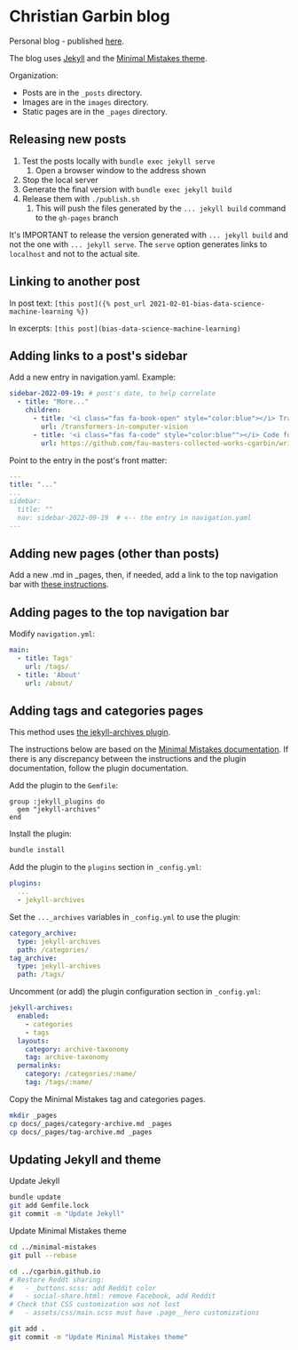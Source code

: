 # Christian Garbin blog

Personal blog - published [here](https://cgarbin.github.io/).

The blog uses [Jekyll](http://jekyllrb.com/) and the [Minimal Mistakes theme](https://mmistakes.github.io/minimal-mistakes/).

Organization:

- Posts are in the `_posts` directory.
- Images are in the `images` directory.
- Static pages are in the `_pages` directory.

## Releasing new posts

1. Test the posts locally with `bundle exec jekyll serve`
   1. Open a browser window to the address shown
1. Stop the local server
1. Generate the final version with `bundle exec jekyll build`
1. Release them with `./publish.sh`
   1. This will push the files generated by the `... jekyll build` command to the `gh-pages` branch

It's IMPORTANT to release the version generated with `... jekyll build` and not the one with `... jekyll serve`. The `serve` option generates links to `localhost` and not to the actual site.

## Linking to another post

In post text: `[this post]({% post_url 2021-02-01-bias-data-science-machine-learning %})`

In excerpts: `[this post](bias-data-science-machine-learning)`

## Adding links to a post's sidebar

Add a new entry in navigation.yaml. Example:

```yaml
sidebar-2022-09-19: # post's date, to help correlate
  - title: "More..."
    children:
      - title: '<i class="fas fa-book-open" style="color:blue"></i> Transformers in computer vision'
        url: /transformers-in-computer-vision
      - title: '<i class="fas fa-code" style="color:blue""></i> Code for this article'
        url: https://github.com/fau-masters-collected-works-cgarbin/writing-good-jupyter-notebooks
```

Point to the entry in the post's front matter:

```yaml
---
title: "..."
...
sidebar:
  title: ""
  nav: sidebar-2022-09-19  # <-- the entry in navigation.yaml
---
```

## Adding new pages (other than posts)

Add a new .md in _pages, then, if needed, add a link to the top navigation bar with [these instructions](#adding-pages-to-the-top-navigation-bar).

## Adding pages to the top navigation bar

Modify `navigation.yml`:

```yaml
main:
  - title: Tags'
    url: /tags/
  - title: 'About'
    url: /about/
```

## Adding tags and categories pages

This method uses [the jekyll-archives plugin](https://github.com/jekyll/jekyll-archives).

The instructions below are based on the [Minimal Mistakes documentation](https://mmistakes.github.io/minimal-mistakes/docs/configuration/#archive-settings). If there is any discrepancy between the instructions and the plugin documentation, follow the plugin documentation.

Add the plugin to the `Gemfile`:

```text
group :jekyll_plugins do
  gem "jekyll-archives"
end
```

Install the plugin:

```bash
bundle install
```

Add the plugin to the `plugins` section in `_config.yml`:

```yaml
plugins:
  ...
  - jekyll-archives
```

Set the `..._archives` variables in `_config.yml` to use the plugin:

```yaml
category_archive:
  type: jekyll-archives
  path: /categories/
tag_archive:
  type: jekyll-archives
  path: /tags/
```

Uncomment (or add) the plugin configuration section in `_config.yml`:

```yaml
jekyll-archives:
  enabled:
    - categories
    - tags
  layouts:
    category: archive-taxonomy
    tag: archive-taxonomy
  permalinks:
    category: /categories/:name/
    tag: /tags/:name/
```

Copy the Minimal Mistakes tag and categories pages.

```bash
mkdir _pages
cp docs/_pages/category-archive.md _pages
cp docs/_pages/tag-archive.md _pages
```

## Updating Jekyll and theme

Update Jekyll

```bash
bundle update
git add Gemfile.lock
git commit -m "Update Jekyll"
```

Update Minimal Mistakes theme

```bash
cd ../minimal-mistakes
git pull --rebase

cd ../cgarbin.github.io
# Restore Reddt sharing:
#   - _buttons.scss: add Reddit color
#   - social-share.html: remove Facebook, add Reddit
# Check that CSS customization was not lost
#   - assets/css/main.scss must have .page__hero customizations

git add .
git commit -m "Update Minimal Mistakes theme"
```
